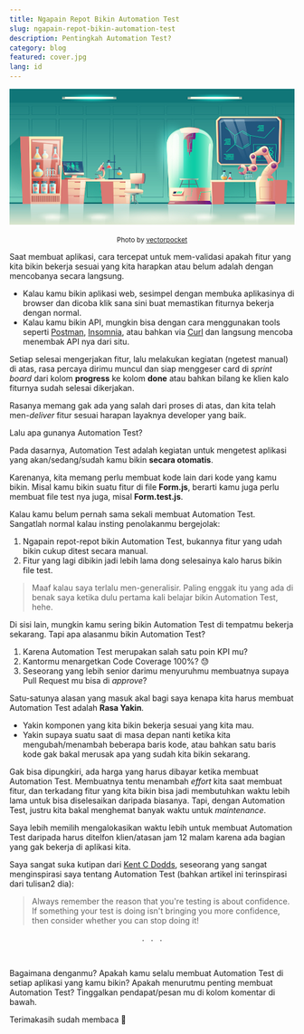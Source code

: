 ```yaml
---
title: Ngapain Repot Bikin Automation Test
slug: ngapain-repot-bikin-automation-test
description: Pentingkah Automation Test?
category: blog
featured: cover.jpg
lang: id
---
```


<img src="cover.jpg" alt="Ngapain Repot Bikin Automation Test" />

<p align="center"><small><span>Photo by <a href='https://www.freepik.com/vectors/technology'>vectorpocket</a></span></small></p>

Saat membuat aplikasi, cara tercepat untuk mem-validasi apakah fitur yang kita bikin bekerja sesuai yang kita harapkan atau belum adalah dengan mencobanya secara langsung.

- Kalau kamu bikin aplikasi web, sesimpel dengan membuka aplikasinya di browser dan dicoba klik sana sini buat memastikan fiturnya bekerja dengan normal.
- Kalau kamu bikin API, mungkin bisa dengan cara menggunakan tools seperti <a href="https://www.postman.com/" target="_blank" rel="noopener">Postman</a>, <a href="https://insomnia.rest/" target="_blank" rel="noopener">Insomnia</a>, atau bahkan via <a href="https://curl.se/" target="_blank" rel="noopener">Curl</a> dan langsung mencoba menembak API nya dari situ.

Setiap selesai mengerjakan fitur, lalu melakukan kegiatan (ngetest manual) di atas, rasa percaya dirimu muncul dan siap menggeser card di *sprint board* dari kolom **progress** ke kolom **done** atau bahkan bilang ke klien kalo fiturnya sudah selesai dikerjakan.

Rasanya memang gak ada yang salah dari proses di atas, dan kita telah men-*deliver* fitur sesuai harapan layaknya developer yang baik.

Lalu apa gunanya Automation Test?

Pada dasarnya, Automation Test adalah kegiatan untuk mengetest aplikasi yang akan/sedang/sudah kamu bikin **secara otomatis**.

Karenanya, kita memang perlu membuat kode lain dari kode yang kamu bikin. Misal kamu bikin suatu fitur di file **Form.js**, berarti kamu juga perlu membuat file test nya juga, misal **Form.test.js**.

Kalau kamu belum pernah sama sekali membuat Automation Test. Sangatlah normal kalau insting penolakanmu bergejolak:

1. Ngapain repot-repot bikin Automation Test, bukannya fitur yang udah bikin cukup ditest secara manual.
2. Fitur yang lagi dibikin jadi lebih lama dong selesainya kalo harus bikin file test.

> Maaf kalau saya terlalu men-generalisir. Paling enggak itu yang ada di benak saya ketika dulu pertama kali belajar bikin Automation Test, hehe.

Di sisi lain, mungkin kamu sering bikin Automation Test di tempatmu bekerja sekarang. Tapi apa alasanmu bikin Automation Test?

1. Karena Automation Test merupakan salah satu poin KPI mu?
2. Kantormu menargetkan Code Coverage 100%? 😓
3. Seseorang yang lebih senior darimu menyuruhmu membuatnya supaya Pull Request mu bisa di *approve*?

Satu-satunya alasan yang masuk akal bagi saya kenapa kita harus membuat Automation Test adalah **Rasa Yakin**.

- Yakin komponen yang kita bikin bekerja sesuai yang kita mau.
- Yakin supaya suatu saat di masa depan nanti ketika kita mengubah/menambah beberapa baris kode, atau bahkan satu baris kode gak bakal merusak apa yang sudah kita bikin sekarang.

Gak bisa dipungkiri, ada harga yang harus dibayar ketika membuat Automation Test. Membuatnya tentu menambah *effort* kita saat membuat fitur, dan terkadang fitur yang kita bikin bisa jadi membutuhkan waktu lebih lama untuk bisa diselesaikan daripada biasanya. Tapi, dengan Automation Test, justru kita bakal menghemat banyak waktu untuk *maintenance*.

Saya lebih memilih mengalokasikan waktu lebih untuk membuat Automation Test daripada harus ditelfon klien/atasan jam 12 malam karena ada bagian yang gak bekerja di aplikasi kita.

Saya sangat suka kutipan dari <a href="https://kentcdodds.com/about/" target="_blank" rel="noopener">Kent C Dodds</a>, seseorang yang sangat menginspirasi saya tentang Automation Test (bahkan artikel ini terinspirasi dari tulisan2 dia):

> Always remember the reason that you're testing is about confidence. If something your test is doing isn't bringing you more confidence, then consider whether you can stop doing it!


<p align="center">. &nbsp; . &nbsp; .</p><br />

Bagaimana denganmu? Apakah kamu selalu membuat Automation Test di setiap aplikasi yang kamu bikin? Apakah menurutmu penting membuat Automation Test? Tinggalkan pendapat/pesan mu di kolom komentar di bawah.

Terimakasih sudah membaca 🙂
